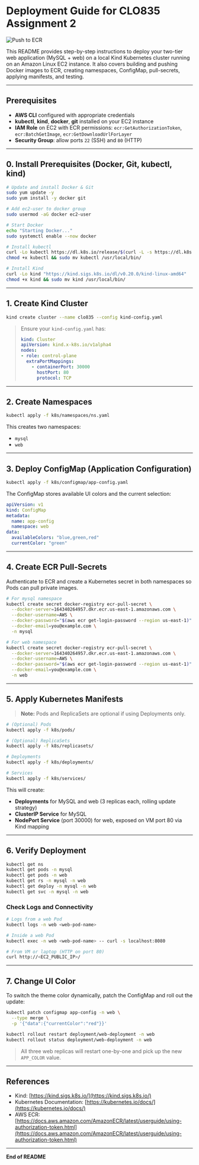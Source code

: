 # Deployment Guide for CLO835 Assignment 2 
![Push to ECR](https://github.com/albus-droid/assignment2/actions/workflows/main.yml/badge.svg)

This README provides step-by-step instructions to deploy your two-tier web application (MySQL + web) on a local Kind Kubernetes cluster running on an Amazon Linux EC2 instance. It also covers building and pushing Docker images to ECR, creating namespaces, ConfigMap, pull-secrets, applying manifests, and testing.

---

## Prerequisites

* **AWS CLI** configured with appropriate credentials
* **kubectl**, **kind**, **docker**, **git** installed on your EC2 instance
* **IAM Role** on EC2 with ECR permissions: `ecr:GetAuthorizationToken`, `ecr:BatchGetImage`, `ecr:GetDownloadUrlForLayer`
* **Security Group**: allow ports `22` (SSH) and `80` (HTTP)

---

## 0. Install Prerequisites (Docker, Git, kubectl, kind)
```bash
# Update and install Docker & Git
sudo yum update -y
sudo yum install -y docker git

# Add ec2-user to docker group
sudo usermod -aG docker ec2-user

# Start Docker
echo "Starting Docker..."
sudo systemctl enable --now docker

# Install kubectl
curl -Lo kubectl https://dl.k8s.io/release/$(curl -L -s https://dl.k8s.io/release/stable.txt)/bin/linux/amd64/kubectl
chmod +x kubectl && sudo mv kubectl /usr/local/bin/

# Install Kind
curl -Lo kind "https://kind.sigs.k8s.io/dl/v0.20.0/kind-linux-amd64"
chmod +x kind && sudo mv kind /usr/local/bin/
```

---

## 1. Create Kind Cluster

```bash
kind create cluster --name clo835 --config kind-config.yaml
```

> Ensure your `kind-config.yaml` has:
>
> ```yaml
> kind: Cluster
> apiVersion: kind.x-k8s.io/v1alpha4
> nodes:
> - role: control-plane
>   extraPortMappings:
>     - containerPort: 30000
>       hostPort: 80
>       protocol: TCP
> ```

---

## 2. Create Namespaces

```bash
kubectl apply -f k8s/namespaces/ns.yaml
```

This creates two namespaces:

* `mysql`
* `web`

---

## 3. Deploy ConfigMap (Application Configuration)

```bash
kubectl apply -f k8s/configmap/app-config.yaml
```

The ConfigMap stores available UI colors and the current selection:

```yaml
apiVersion: v1
kind: ConfigMap
metadata:
  name: app-config
  namespace: web
data:
  availableColors: "blue,green,red"
  currentColor: "green"
```

---

## 4. Create ECR Pull-Secrets

Authenticate to ECR and create a Kubernetes secret in both namespaces so Pods can pull private images.

```bash
# For mysql namespace
kubectl create secret docker-registry ecr-pull-secret \
  --docker-server=164340264957.dkr.ecr.us-east-1.amazonaws.com \
  --docker-username=AWS \
  --docker-password="$(aws ecr get-login-password --region us-east-1)" \
  --docker-email=you@example.com \
  -n mysql

# For web namespace
kubectl create secret docker-registry ecr-pull-secret \
  --docker-server=164340264957.dkr.ecr.us-east-1.amazonaws.com \
  --docker-username=AWS \
  --docker-password="$(aws ecr get-login-password --region us-east-1)" \
  --docker-email=you@example.com \
  -n web
```

---

## 5. Apply Kubernetes Manifests

> **Note:** Pods and ReplicaSets are optional if using Deployments only.

```bash
# (Optional) Pods
kubectl apply -f k8s/pods/

# (Optional) ReplicaSets
kubectl apply -f k8s/replicasets/

# Deployments
kubectl apply -f k8s/deployments/

# Services
kubectl apply -f k8s/services/
```

This will create:

* **Deployments** for MySQL and web (3 replicas each, rolling update strategy)
* **ClusterIP Service** for MySQL
* **NodePort Service** (port 30000) for web, exposed on VM port 80 via Kind mapping

---

## 6. Verify Deployment

```bash
kubectl get ns
kubectl get pods -n mysql
kubectl get pods -n web
kubectl get rs -n mysql -n web
kubectl get deploy -n mysql -n web
kubectl get svc -n mysql -n web
```

### Check Logs and Connectivity

```bash
# Logs from a web Pod
kubectl logs -n web <web-pod-name>

# Inside a web Pod
kubectl exec -n web <web-pod-name> -- curl -s localhost:8080

# From VM or laptop (HTTP on port 80)
curl http://<EC2_PUBLIC_IP>/
```

---

## 7. Change UI Color

To switch the theme color dynamically, patch the ConfigMap and roll out the update:

```bash
kubectl patch configmap app-config -n web \
  --type merge \
  -p '{"data":{"currentColor":"red"}}'

kubectl rollout restart deployment/web-deployment -n web
kubectl rollout status deployment/web-deployment -n web
```

> All three web replicas will restart one-by-one and pick up the new `APP_COLOR` value.

---

## References

* Kind: [https://kind.sigs.k8s.io/](https://kind.sigs.k8s.io/)
* Kubernetes Documentation: [https://kubernetes.io/docs/](https://kubernetes.io/docs/)
* AWS ECR: [https://docs.aws.amazon.com/AmazonECR/latest/userguide/using-authorization-token.html](https://docs.aws.amazon.com/AmazonECR/latest/userguide/using-authorization-token.html)

---

**End of README**
